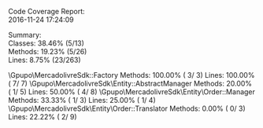 

Code Coverage Report:     
  2016-11-24 17:24:09     
                          
 Summary:                 
  Classes: 38.46% (5/13)  
  Methods: 19.23% (5/26)  
  Lines:    8.75% (23/263)

\Gpupo\MercadolivreSdk::Factory
  Methods: 100.00% ( 3/ 3)   Lines: 100.00% (  7/  7)
\Gpupo\MercadolivreSdk\Entity::AbstractManager
  Methods:  20.00% ( 1/ 5)   Lines:  50.00% (  4/  8)
\Gpupo\MercadolivreSdk\Entity\Order::Manager
  Methods:  33.33% ( 1/ 3)   Lines:  25.00% (  1/  4)
\Gpupo\MercadolivreSdk\Entity\Order::Translator
  Methods:   0.00% ( 0/ 3)   Lines:  22.22% (  2/  9)
